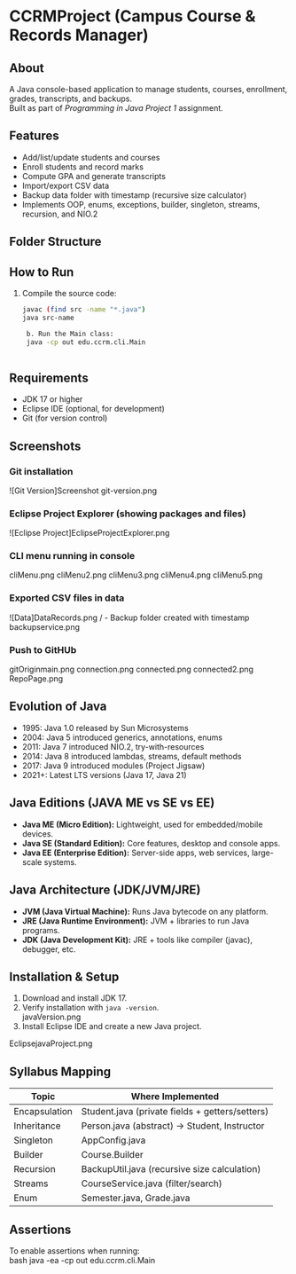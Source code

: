 # CCRMProject (Campus Course & Records Manager)

## About
A Java console-based application to manage students, courses, enrollment, grades, transcripts, and backups.  
Built as part of *Programming in Java Project 1* assignment.

## Features
- Add/list/update students and courses  
- Enroll students and record marks  
- Compute GPA and generate transcripts  
- Import/export CSV data  
- Backup data folder with timestamp (recursive size calculator)  
- Implements OOP, enums, exceptions, builder, singleton, streams, recursion, and NIO.2  

## Folder Structure
## How to Run
1. Compile the source code:
   ```bash
   javac (find src -name "*.java")
   java src-name
   
    b. Run the Main class:
    java -cp out edu.ccrm.cli.Main
    
   
## Requirements 
- JDK 17 or higher  
- Eclipse IDE (optional, for development)  
- Git (for version control)

## Screenshots
### Git installation
![Git Version]Screenshot git-version.png
### Eclipse Project Explorer (showing packages and files)  
![Eclipse Project]EclipseProjectExplorer.png
### CLI menu running in console 
cliMenu.png
cliMenu2.png
cliMenu3.png
cliMenu4.png
cliMenu5.png
### Exported CSV files in data
![Data]DataRecords.png
/ - Backup folder created with timestamp
backupservice.png
### Push to GitHUb
gitOriginmain.png
connection.png
connected.png
connected2.png
RepoPage.png


## Evolution of Java
- 1995: Java 1.0 released by Sun Microsystems  
- 2004: Java 5 introduced generics, annotations, enums  
- 2011: Java 7 introduced NIO.2, try-with-resources  
- 2014: Java 8 introduced lambdas, streams, default methods  
- 2017: Java 9 introduced modules (Project Jigsaw)  
- 2021+: Latest LTS versions (Java 17, Java 21)

## Java Editions (JAVA ME vs SE vs EE)
- **Java ME (Micro Edition):** Lightweight, used for embedded/mobile devices.  
- **Java SE (Standard Edition):** Core features, desktop and console apps.  
- **Java EE (Enterprise Edition):** Server-side apps, web services, large-scale systems.

## Java Architecture (JDK/JVM/JRE)
- **JVM (Java Virtual Machine):** Runs Java bytecode on any platform.  
- **JRE (Java Runtime Environment):** JVM + libraries to run Java programs.  
- **JDK (Java Development Kit):** JRE + tools like compiler (javac), debugger, etc.


## Installation & Setup
1. Download and install JDK 17.  
2. Verify installation with `java -version`.  
javaVersion.png
3. Install Eclipse IDE and create a new Java project.

EclipsejavaProject.png


## Syllabus Mapping
| Topic | Where Implemented |
|-------|-------------------|
| Encapsulation | Student.java (private fields + getters/setters) |
| Inheritance | Person.java (abstract) → Student, Instructor |
| Singleton | AppConfig.java |
| Builder | Course.Builder |
| Recursion | BackupUtil.java (recursive size calculation) |
| Streams | CourseService.java (filter/search) |
| Enum | Semester.java, Grade.java |

## Assertions
To enable assertions when running:  
bash
java -ea -cp out edu.ccrm.cli.Main



